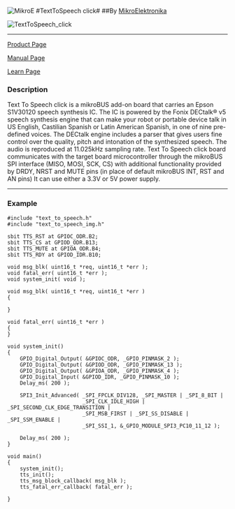 ![MikroE](http://www.mikroe.com/img/designs/beta/logo_small.png)
#TextToSpeech click#
##By [MikroElektronika](http://www.mikroe.com)

![TextToSpeech_click](http://cdn.mikroe.com/img/banners/news/2016/04/text-to-speech-banner-news.png)

---

[Product Page]( http://www.mikroe.com/click/text-to-speech/ )

[Manual Page](http://docs.mikroe.com/Text_To_Speech_click)

[Learn Page]( http://learn.mikroe.com/make-robot-speak-text-speech/ )

### Description
Text To Speech click is a mikroBUS add-on board that carries an Epson S1V30120 speech synthesis IC. 
The IC is powered by the Fonix DECtalk® v5 speech synthesis engine that can make your robot or 
portable device talk in US English, Castilian Spanish or Latin American Spanish, 
in one of nine pre-defined voices. The DECtalk engine includes a parser that gives users fine control 
over the quality, pitch and intonation of the synthesized speech. The audio is reproduced at 11.025kHz 
sampling rate. Text To Speech click board communicates with the target board microcontroller through the mikroBUS 
SPI interface (MISO, MOSI, SCK, CS) with additional functionality provided by DRDY, NRST and MUTE pins 
(in place of default mikroBUS INT, RST and AN pins) It can use either a 3.3V or 5V power supply.

___________________________________________________________________________________________________

### Example

```
#include "text_to_speech.h"
#include "text_to_speech_img.h"

sbit TTS_RST at GPIOC_ODR.B2;
sbit TTS_CS at GPIOD_ODR.B13;
sbit TTS_MUTE at GPIOA_ODR.B4;
sbit TTS_RDY at GPIOD_IDR.B10;

void msg_blk( uint16_t *req, uint16_t *err );
void fatal_err( uint16_t *err );
void system_init( void );

void msg_blk( uint16_t *req, uint16_t *err )
{

}

void fatal_err( uint16_t *err )
{
}

void system_init()
{
    GPIO_Digital_Output( &GPIOC_ODR, _GPIO_PINMASK_2 );
    GPIO_Digital_Output( &GPIOD_ODR, _GPIO_PINMASK_13 );
    GPIO_Digital_Output( &GPIOA_ODR, _GPIO_PINMASK_4 );
    GPIO_Digital_Input( &GPIOD_IDR, _GPIO_PINMASK_10 );
    Delay_ms( 200 );
    
    SPI3_Init_Advanced( _SPI_FPCLK_DIV128, _SPI_MASTER | _SPI_8_BIT |
                        _SPI_CLK_IDLE_HIGH | _SPI_SECOND_CLK_EDGE_TRANSITION |
                        _SPI_MSB_FIRST | _SPI_SS_DISABLE | _SPI_SSM_ENABLE | 
                        _SPI_SSI_1, &_GPIO_MODULE_SPI3_PC10_11_12 );

    Delay_ms( 200 );
}

void main() 
{
    system_init();
    tts_init();
    tts_msg_block_callback( msg_blk );
    tts_fatal_err_callback( fatal_err );

}
```
